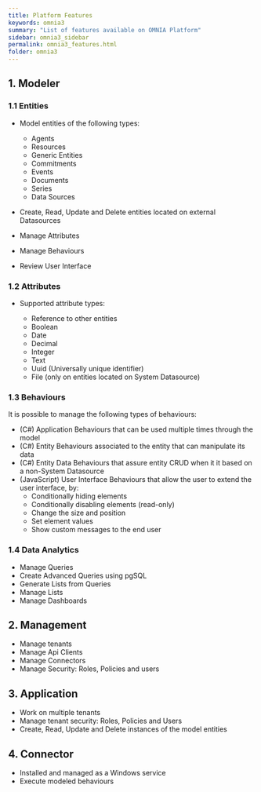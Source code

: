 ```yaml
---
title: Platform Features
keywords: omnia3
summary: "List of features available on OMNIA Platform"
sidebar: omnia3_sidebar
permalink: omnia3_features.html
folder: omnia3
---
```


## 1. Modeler

###   1.1 Entities

  - Model entities of the following types:

      - Agents
      - Resources
      - Generic Entities
      - Commitments
      - Events
      - Documents
      - Series
      - Data Sources

  - Create, Read, Update and Delete entities located on external Datasources
  - Manage Attributes
  - Manage Behaviours
  - Review User Interface

###   1.2 Attributes

  - Supported attribute types:
    
    - Reference to other entities
    - Boolean
    - Date
    - Decimal
    - Integer
    - Text
    - Uuid (Universally unique identifier)
    - File (only on entities located on System Datasource)
    
###   1.3 Behaviours

  It is possible to manage the following types of behaviours:

  - (C#) Application Behaviours that can be used multiple times through the model
  - (C#) Entity Behaviours associated to the entity that can manipulate its data
  - (C#) Entity Data Behaviours that assure entity CRUD when it it based on a non-System Datasource
  - (JavaScript) User Interface Behaviours that allow the user to extend the user interface, by:
    - Conditionally hiding elements
    - Conditionally disabling elements (read-only)
    - Change the size and position
    - Set element values
    - Show custom messages to the end user

###   1.4 Data Analytics

  - Manage Queries
  - Create Advanced Queries using pgSQL
  - Generate Lists from Queries
  - Manage Lists
  - Manage Dashboards

## 2. Management

- Manage tenants
- Manage Api Clients
- Manage Connectors
- Manage Security: Roles, Policies and users

## 3. Application

- Work on multiple tenants
- Manage tenant security: Roles, Policies and Users
- Create, Read, Update and Delete instances of the model entities

## 4. Connector

- Installed and managed as a Windows service
- Execute modeled behaviours
